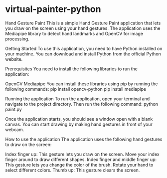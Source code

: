 # virtual-painter-python

Hand Gesture Paint
This is a simple Hand Gesture Paint application that lets you draw on the screen using your hand gestures. The application uses the Mediapipe library to detect hand landmarks and OpenCV for image processing.

Getting Started
To use this application, you need to have Python installed on your machine. You can download and install Python from the official Python website.

Prerequisites
You need to install the following libraries to run the application:

OpenCV
Mediapipe
You can install these libraries using pip by running the following commands:
pip install opencv-python
pip install mediapipe


Running the application
To run the application, open your terminal and navigate to the project directory. Then run the following command:
python paint.py

Once the application starts, you should see a window open with a blank canvas. You can start drawing by making hand gestures in front of your webcam.

How to use the application
The application uses the following hand gestures to draw on the screen:

Index finger up: This gesture lets you draw on the screen. Move your index finger around to draw different shapes.
Index finger and middle finger up: This gesture lets you change the color of the brush. Rotate your hand to select different colors.
Thumb up: This gesture clears the screen.
